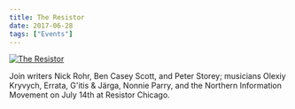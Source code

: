 ```yaml
---
title: The Resistor
date: 2017-06-28
tags: ["Events"]
---
```


[![The Resistor](/images/2017-07-14.jpg)](https://www.facebook.com/events/242495859571819/)

Join writers Nick Rohr, Ben Casey Scott, and Peter Storey; musicians Olexiy Kryvych, Errata, G'itis & Järga, Nonnie Parry, and the Northern Information Movement on July 14th at Resistor Chicago.
